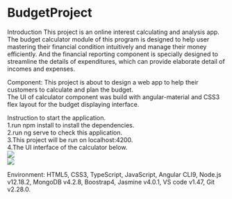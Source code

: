 # BudgetProject
Introduction
This project is an online interest calculating and analysis app. The budget calculator module of this program is designed to help user mastering their financial condition intuitively and manage their money efficiently. And the financial reporting component is specially designed to streamline the details of expenditures, which can provide elaborate detail of incomes and expenses. 

Component:
This project is about to design a web app to help their customers to calculate and plan the budget.<br/>
The UI of calculator component was build with angular-material and CSS3 flex layout for the budget displaying interface.

Instruction to start the application.<br/>
1.run npm install to install the dependencies.<br/>
2.run ng serve to check this application.<br/>
3.This project will be run on localhost:4200.<br/>
4.The UI interface of the calculator below.<br/>
<image src="https://github.com/kaixiangjin95/BudgetProject/blob/master/budget-app/src/assets/Budget_App_Screenshot1.png"><br/>
<image src="https://github.com/kaixiangjin95/BudgetProject/blob/master/budget-app/src/assets/Budget_App_Screenshot3.png">
  
Environment:
HTML5, CSS3, TypeScript, JavaScript, Angular CLI9, Node.js v12.18.2, MongoDB v4.2.8, Boostrap4, Jasmine v4.0.1, VS code v1.47, Git v2.28.0.
